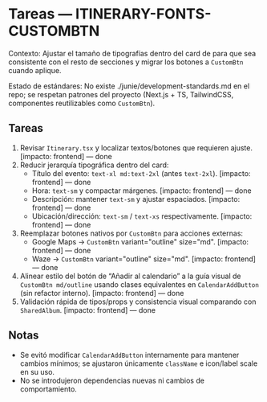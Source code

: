 # Tareas — ITINERARY-FONTS-CUSTOMBTN

Contexto: Ajustar el tamaño de tipografías dentro del card de <Itinerary/> para que sea consistente con el resto de secciones y migrar los botones a `CustomBtn` cuando aplique.

Estado de estándares: No existe ./junie/development-standards.md en el repo; se respetan patrones del proyecto (Next.js + TS, TailwindCSS, componentes reutilizables como `CustomBtn`).

## Tareas
1. Revisar `Itinerary.tsx` y localizar textos/botones que requieren ajuste. [impacto: frontend] — done
2. Reducir jerarquía tipográfica dentro del card:
   - Título del evento: `text-xl md:text-2xl` (antes `text-2xl`). [impacto: frontend] — done
   - Hora: `text-sm` y compactar márgenes. [impacto: frontend] — done
   - Descripción: mantener `text-sm` y ajustar espaciados. [impacto: frontend] — done
   - Ubicación/dirección: `text-sm` / `text-xs` respectivamente. [impacto: frontend] — done
3. Reemplazar botones nativos por `CustomBtn` para acciones externas:
   - Google Maps → `CustomBtn` variant="outline" size="md". [impacto: frontend] — done
   - Waze → `CustomBtn` variant="outline" size="md". [impacto: frontend] — done
4. Alinear estilo del botón de “Añadir al calendario” a la guía visual de `CustomBtn md/outline` usando clases equivalentes en `CalendarAddButton` (sin refactor interno). [impacto: frontend] — done
5. Validación rápida de tipos/props y consistencia visual comparando con `SharedAlbum`. [impacto: frontend] — done

## Notas
- Se evitó modificar `CalendarAddButton` internamente para mantener cambios mínimos; se ajustaron únicamente `className` e icon/label scale en su uso.
- No se introdujeron dependencias nuevas ni cambios de comportamiento.
